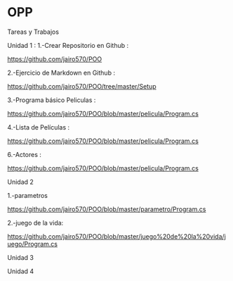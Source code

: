 # OPP 
Tareas y Trabajos




Unidad 1 :
1.-Crear Repositorio en Github :


https://github.com/jairo570/POO


2.-Ejercicio de Markdown en Github : 


https://github.com/jairo570/POO/tree/master/Setup


3.-Programa básico Peliculas :


https://github.com/jairo570/POO/blob/master/pelicula/Program.cs


4.-Lista de Películas  :


https://github.com/jairo570/POO/blob/master/pelicula/Program.cs


6.-Actores :


https://github.com/jairo570/POO/blob/master/pelicula/Program.cs

Unidad 2

1.-parametros 

https://github.com/jairo570/POO/blob/master/parametro/Program.cs

2.-juego de la vida:

https://github.com/jairo570/POO/blob/master/juego%20de%20la%20vida/juego/Program.cs



Unidad 3


Unidad 4
